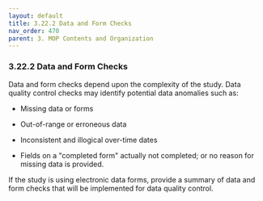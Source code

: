 ```yaml
---
layout: default
title: 3.22.2 Data and Form Checks
nav_order: 470
parent: 3. MOP Contents and Organization
---
```


### 3.22.2 Data and Form Checks

Data and form checks depend upon the complexity of the study. Data
quality control checks may identify potential data anomalies such as:

-   Missing data or forms

-   Out-of-range or erroneous data

-   Inconsistent and illogical over-time dates

-   Fields on a \"completed form\" actually not completed; or no reason
    for missing data is provided.

If the study is using electronic data forms, provide a summary of data
and form checks that will be implemented for data quality control.

